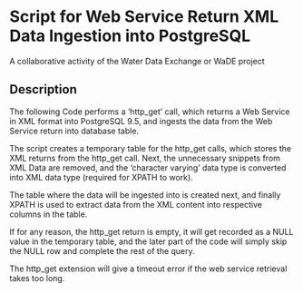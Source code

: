 # Script for Web Service Return XML Data Ingestion into PostgreSQL
A collaborative activity of the Water Data Exchange or WaDE project


Description
----------

The following Code performs a ‘http_get’ call, which returns a Web Service in XML format into PostgreSQL 9.5, and ingests the data from the Web Service return into database table.

The script creates a temporary table for the http_get calls, which stores the XML returns from the http_get call. 
Next, the unnecessary snippets from XML Data are removed, and the ‘character varying’ data type is converted into XML data type (required for XPATH to work). 

The table where the data will be ingested into is created next, and finally XPATH is used to extract data from the XML content into respective columns in the table. 

If for any reason, the http_get return is empty, it will get recorded as a NULL value in the temporary table, and the later part of the code will simply skip the NULL row and complete the rest of the query.

The http_get extension will give a timeout error if the web service retrieval takes too long.
